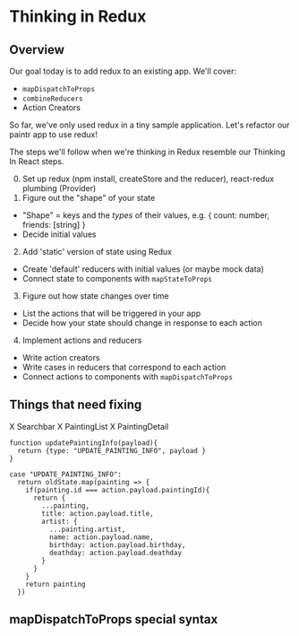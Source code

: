 # Thinking in Redux

## Overview

Our goal today is to add redux to an existing app. We'll cover:

- `mapDispatchToProps`
- `combineReducers`
- Action Creators

So far, we've only used redux in a tiny sample application. Let's refactor our paintr app to use redux!

The steps we'll follow when we're thinking in Redux resemble our Thinking In React steps.

0. Set up redux (npm install, createStore and the reducer), react-redux plumbing (Provider)
1. Figure out the "shape" of your state
  - "Shape" = keys and the _types_ of their values, e.g. { count: number, friends: [string] }
  - Decide initial values
2. Add 'static' version of state using Redux
  - Create 'default' reducers with initial values (or maybe mock data)
  - Connect state to components with `mapStateToProps`
3. Figure out how state changes over time
  - List the actions that will be triggered in your app
  - Decide how your state should change in response to each action
4. Implement actions and reducers
  - Write action creators
  - Write cases in reducers that correspond to each action
  - Connect actions to components with `mapDispatchToProps`

## Things that need fixing
 X Searchbar
 X PaintingList
 X PaintingDetail

```
function updatePaintingInfo(payload){
  return {type: "UPDATE_PAINTING_INFO", payload }
}
```
```
case "UPDATE_PAINTING_INFO":
  return oldState.map(painting => {
    if(painting.id === action.payload.paintingId){
      return {
        ...painting,
        title: action.payload.title,
        artist: {
          ...painting.artist,
          name: action.payload.name,
          birthday: action.payload.birthday,
          deathday: action.payload.deathday
        }
      }
    }
    return painting
  })
```

## mapDispatchToProps special syntax
